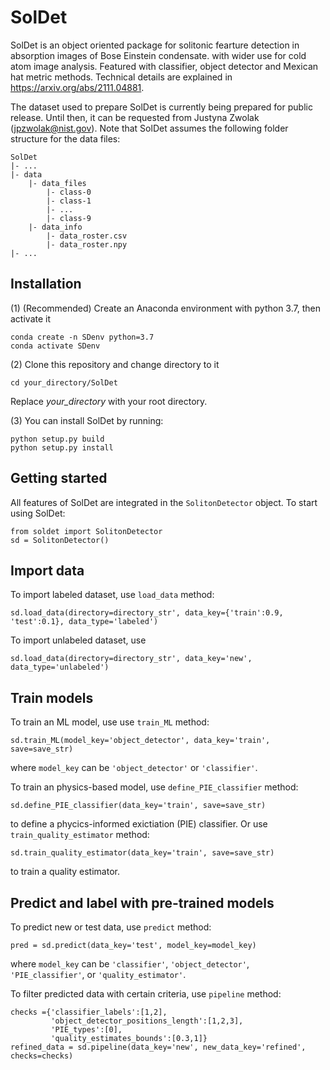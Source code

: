 # SolDet
SolDet is an object oriented package for solitonic fearture detection in absorption images of Bose Einstein condensate. with wider use for cold atom image analysis. Featured with classifier, object detector and Mexican hat metric methods. Technical details are explained in https://arxiv.org/abs/2111.04881.

The dataset used to prepare SolDet is currently being prepared for public release. Until then, it can be requested from Justyna Zwolak (jpzwolak@nist.gov).
Note that SolDet assumes the following folder structure for the data files:

```
SolDet
|- ...
|- data
    |- data_files
        |- class-0
        |- class-1
        |- ...
        |- class-9
    |- data_info
        |- data_roster.csv
        |- data_roster.npy
|- ...
```

## Installation
(1) (Recommended) Create an Anaconda environment with python 3.7, then activate it
```
conda create -n SDenv python=3.7
conda activate SDenv
```

(2) Clone this repository and change directory to it
```
cd your_directory/SolDet
```
Replace <em>your_directory</em> with your root directory.

(3) You can install SolDet by running:
```
python setup.py build  
python setup.py install
```

## Getting started

All features of SolDet are integrated in the `SolitonDetector` object. To start using SolDet:
```
from soldet import SolitonDetector
sd = SolitonDetector()
```

## Import data

To import labeled dataset, use `load_data` method:
```
sd.load_data(directory=directory_str', data_key={'train':0.9, 'test':0.1}, data_type='labeled') 
```

To import unlabeled dataset, use
```
sd.load_data(directory=directory_str', data_key='new', data_type='unlabeled') 
```

## Train models

To train an ML model, use use `train_ML` method:
```
sd.train_ML(model_key='object_detector', data_key='train', save=save_str)
```
where `model_key` can be `'object_detector'` or `'classifier'`.

To train an physics-based model, use `define_PIE_classifier` method:
```
sd.define_PIE_classifier(data_key='train', save=save_str)
```
to define a phycics-informed exictiation (PIE) classifier. Or use `train_quality_estimator` method:
```
sd.train_quality_estimator(data_key='train', save=save_str) 
```
to train a quality estimator.

## Predict and label with pre-trained models

To predict new or test data, use `predict` method:
```
pred = sd.predict(data_key='test', model_key=model_key)
```
where `model_key` can be `'classifier'`, `'object_detector'`, `'PIE_classifier'`, or `'quality_estimator'`. 

To filter predicted data with certain criteria, use `pipeline` method:
```
checks ={'classifier_labels':[1,2], 
         'object_detector_positions_length':[1,2,3],
         'PIE_types':[0], 
         'quality_estimates_bounds':[0.3,1]}
refined_data = sd.pipeline(data_key='new', new_data_key='refined', checks=checks)
```




